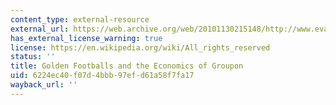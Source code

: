 ```yaml
---
content_type: external-resource
external_url: https://web.archive.org/web/20101130215148/http://www.evanmiller.org/golden-football.html
has_external_license_warning: true
license: https://en.wikipedia.org/wiki/All_rights_reserved
status: ''
title: Golden Footballs and the Economics of Groupon
uid: 6224ec40-f07d-4bbb-97ef-d61a58f7fa17
wayback_url: ''
---
```

